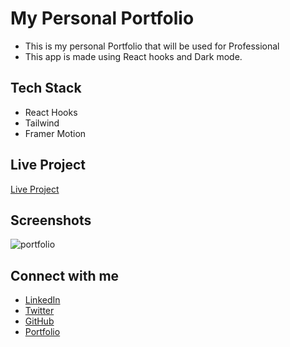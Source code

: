 # My Personal Portfolio

- This is my personal Portfolio that will be used for Professional
- This app is made using React hooks and Dark mode.

## Tech Stack

- React Hooks
- Tailwind
- Framer Motion

## Live Project

[Live Project]([https://7825h.csb.app/](https://my-portfolio-xi-eight-88.vercel.app/))

## Screenshots
![portfolio](https://github.com/PriyanshuSinghR/Personal-Portfolio/assets/52795506/72b442fa-3f5d-4944-8d03-c59c32fea0fb)

## Connect with me

- [LinkedIn](https://www.linkedin.com/in/priyanshu844/)
- [Twitter](https://twitter.com/Priyanshu844)
- [GitHub](https://github.com/PriyanshuSinghR)
- [Portfolio](https://priyanshu-portfolio.netlify.app/)
